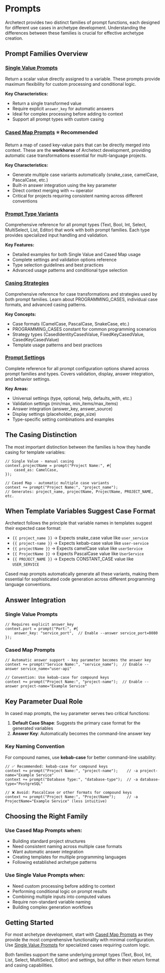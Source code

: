 # Prompts

Archetect provides two distinct families of prompt functions, each designed for different use cases in archetype development. Understanding the differences between these families is crucial for effective archetype creation.

## Prompt Families Overview

### [Single Value Prompts](./single-value)
Return a scalar value directly assigned to a variable. These prompts provide maximum flexibility for custom processing and conditional logic.

**Key Characteristics:**
- Return a single transformed value
- Require explicit `answer_key` for automatic answers
- Ideal for complex processing before adding to context
- Support all prompt types with custom casing

### [Cased Map Prompts](./cased-map) ⭐ **Recommended**
Return a map of cased key-value pairs that can be directly merged into context. These are the **workhorse** of Archetect development, providing automatic case transformations essential for multi-language projects.

**Key Characteristics:**
- Generate multiple case variants automatically (snake_case, camelCase, PascalCase, etc.)
- Built-in answer integration using the key parameter
- Direct context merging with `+=` operator
- Critical for projects requiring consistent naming across different conventions

### [Prompt Type Variants](./prompt-types)
Comprehensive reference for all prompt types (Text, Bool, Int, Select, MultiSelect, List, Editor) that work with both prompt families. Each type provides specialized input handling and validation.

**Key Features:**
- Detailed examples for both Single Value and Cased Map usage
- Complete settings and validation options reference
- Type selection guidelines and best practices
- Advanced usage patterns and conditional type selection

### [Casing Strategies](./casing-strategies)
Comprehensive reference for case transformations and strategies used by both prompt families. Learn about PROGRAMMING_CASES, individual case formats, and advanced casing patterns.

**Key Concepts:**
- Case formats (CamelCase, PascalCase, SnakeCase, etc.)
- PROGRAMMING_CASES constant for common programming scenarios
- Strategy types (CasedIdentityCasedValue, FixedKeyCasedValue, CasedKeyCasedValue)
- Template usage patterns and best practices

### [Prompt Settings](./settings)
Complete reference for all prompt configuration options shared across prompt families and types. Covers validation, display, answer integration, and behavior settings.

**Key Areas:**
- Universal settings (type, optional, help, defaults_with, etc.)
- Validation settings (min/max, min_items/max_items)
- Answer integration (answer_key, answer_source)
- Display settings (placeholder, page_size)
- Type-specific setting combinations and examples

## The Casing Distinction

The most important distinction between the families is how they handle casing for template variables:

```rhai
// Single Value - manual casing
context.projectName = prompt("Project Name:", #{
    cased_as: CamelCase,
});

// Cased Map - automatic multiple case variants
context += prompt("Project Name:", "project_name");
// Generates: project_name, projectName, ProjectName, PROJECT_NAME, etc.
```

## When Template Variables Suggest Case Format

Archetect follows the principle that variable names in templates suggest their expected case format:

- `{{ project_name }}` → Expects snake_case value like `user_service`
- `{{ project-name }}` → Expects kebab-case value like `user-service`  
- `{{ projectName }}` → Expects camelCase value like `userService`
- `{{ ProjectName }}` → Expects PascalCase value like `UserService`
- `{{ PROJECT_NAME }}` → Expects CONSTANT_CASE value like `USER_SERVICE`

Cased map prompts automatically generate all these variants, making them essential for sophisticated code generation across different programming language conventions.

## Answer Integration

### Single Value Prompts
```rhai
// Requires explicit answer_key
context.port = prompt("Port:", #{
    answer_key: "service_port",  // Enable --answer service_port=8080
});
```

### Cased Map Prompts  
```rhai
// Automatic answer support - key parameter becomes the answer key
context += prompt("Service Name:", "service_name");  // Enable --answer service_name="user-api"

// Convention: Use kebab-case for compound keys
context += prompt("Project Name:", "project-name");  // Enable --answer project-name="Example Service"
```

## Key Parameter Dual Role

In cased map prompts, the `key` parameter serves two critical functions:

1. **Default Case Shape**: Suggests the primary case format for the generated variables
2. **Answer Key**: Automatically becomes the command-line answer key

### Key Naming Convention
For compound names, use **kebab-case** for better command-line usability:

```rhai
// ✅ Recommended: kebab-case for compound keys
context += prompt("Project Name:", "project-name");    // -a project-name="Example Service"
context += prompt("Database Type:", "database-type");  // -a database-type="PostgreSQL"

// ❌ Avoid: PascalCase or other formats for compound keys  
context += prompt("Project Name:", "ProjectName");     // -a ProjectName="Example Service" (less intuitive)
```

## Choosing the Right Family

### Use **Cased Map Prompts** when:
- Building standard project structures
- Need consistent naming across multiple case formats
- Want automatic answer integration
- Creating templates for multiple programming languages
- Following established archetype patterns

### Use **Single Value Prompts** when:
- Need custom processing before adding to context
- Performing conditional logic on prompt results
- Combining multiple inputs into computed values
- Require non-standard variable naming
- Building complex generation workflows

## Getting Started

For most archetype development, start with [Cased Map Prompts](./cased-map) as they provide the most comprehensive functionality with minimal configuration. Use [Single Value Prompts](./single-value) for specialized cases requiring custom logic.

Both families support the same underlying prompt types (Text, Bool, Int, List, Select, MultiSelect, Editor) and settings, but differ in their return format and casing capabilities.
